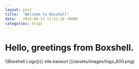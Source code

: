 ```yaml
---
layout: post
title:  "Welcome to Boxshell"
date:   2016-09-21 11:52:28 +0800
categories: blogs
---
```


# Hello, greetings from Boxshell.

![Boxshell Logo]({{ site.baseurl }}/assets/images/logo_600.png)




